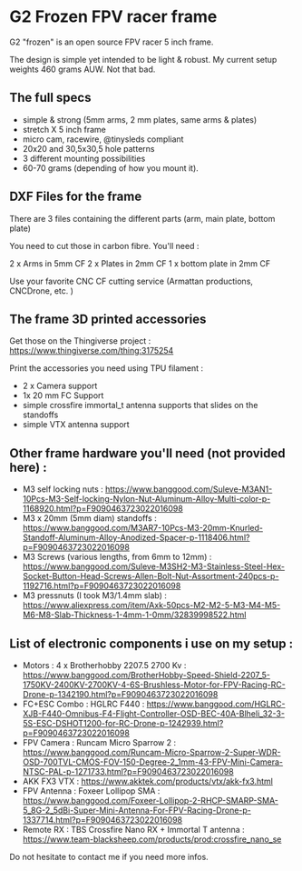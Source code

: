 # G2 Frozen FPV racer frame

G2 "frozen" is an open source FPV racer 5 inch frame.

The design is simple yet intended to be light & robust. My current setup weights 460 grams AUW. Not that bad.

## The full specs

 * simple & strong (5mm arms, 2 mm plates, same arms & plates)
 * stretch X 5 inch frame
 * micro cam, racewire, @tinysleds compliant
 * 20x20 and 30,5x30,5 hole patterns
 * 3 different mounting possibilities
 * 60-70 grams (depending of how you mount it).

## DXF Files for the frame

There are 3 files containing the different parts (arm, main plate, bottom plate)

You need to cut those in carbon fibre. You'll need :

2 x Arms in 5mm CF
2 x Plates in 2mm CF
1 x bottom plate in 2mm CF

Use your favorite CNC CF cutting service (Armattan productions, CNCDrone, etc. )

## The frame 3D printed accessories

Get those on the Thingiverse project : https://www.thingiverse.com/thing:3175254

Print the accessories you need using TPU filament :

 * 2 x Camera support
 * 1x 20 mm FC Support
 * simple crossfire immortal_t antenna supports that slides on the standoffs
 * simple VTX antenna support
 
## Other frame hardware you'll need (not provided here) :

 * M3 self locking nuts : https://www.banggood.com/Suleve-M3AN1-10Pcs-M3-Self-locking-Nylon-Nut-Aluminum-Alloy-Multi-color-p-1168920.html?p=F9090463723022016098
 * M3 x 20mm (5mm diam) standoffs : https://www.banggood.com/M3AR7-10Pcs-M3-20mm-Knurled-Standoff-Aluminum-Alloy-Anodized-Spacer-p-1118406.html?p=F9090463723022016098
 * M3 Screws (various lengths, from 6mm to 12mm) : https://www.banggood.com/Suleve-M3SH2-M3-Stainless-Steel-Hex-Socket-Button-Head-Screws-Allen-Bolt-Nut-Assortment-240pcs-p-1192716.html?p=F9090463723022016098
 * M3 pressnuts (I took M3/1.4mm slab) : https://www.aliexpress.com/item/Axk-50pcs-M2-M2-5-M3-M4-M5-M6-M8-Slab-Thickness-1-4mm-1-0mm/32839998522.html

## List of electronic components i use on my setup :

 * Motors : 4 x Brotherhobby 2207.5 2700 Kv : https://www.banggood.com/BrotherHobby-Speed-Shield-2207_5-1750KV-2400KV-2700KV-4-6S-Brushless-Motor-for-FPV-Racing-RC-Drone-p-1342190.html?p=F9090463723022016098
 * FC+ESC Combo : HGLRC F440 : https://www.banggood.com/HGLRC-XJB-F440-Omnibus-F4-Flight-Controller-OSD-BEC-40A-Blheli_32-3-5S-ESC-DSHOT1200-for-RC-Drone-p-1242939.html?p=F9090463723022016098
 * FPV Camera : Runcam Micro Sparrow 2 : https://www.banggood.com/Runcam-Micro-Sparrow-2-Super-WDR-OSD-700TVL-CMOS-FOV-150-Degree-2_1mm-43-FPV-Mini-Camera-NTSC-PAL-p-1271733.html?p=F9090463723022016098
 * AKK FX3 VTX : https://www.akktek.com/products/vtx/akk-fx3.html
 * FPV Antenna : Foxeer Lollipop SMA : https://www.banggood.com/Foxeer-Lollipop-2-RHCP-SMARP-SMA-5_8G-2_5dBi-Super-Mini-Antenna-For-FPV-Racing-Drone-p-1337714.html?p=F9090463723022016098
 * Remote RX : TBS Crossfire Nano RX + Immortal T antenna : https://www.team-blacksheep.com/products/prod:crossfire_nano_se

Do not hesitate to contact me if you need more infos.
